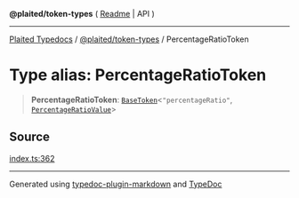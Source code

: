 **@plaited/token-types** ( [Readme](../README.md) \| API )

***

[Plaited Typedocs](../../../modules.md) / [@plaited/token-types](../modules.md) / PercentageRatioToken

# Type alias: PercentageRatioToken

> **PercentageRatioToken**: [`BaseToken`](BaseToken.md)\<`"percentageRatio"`, [`PercentageRatioValue`](PercentageRatioValue.md)\>

## Source

[index.ts:362](https://github.com/plaited/plaited/blob/0d4801d/libs/token-types/src/index.ts#L362)

***

Generated using [typedoc-plugin-markdown](https://www.npmjs.com/package/typedoc-plugin-markdown) and [TypeDoc](https://typedoc.org/)
